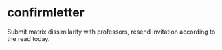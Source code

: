 # confirmletter

Submit matrix dissimilarity with professors, resend invitation according to the read today.
